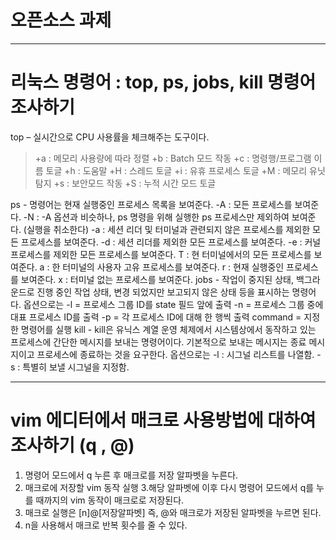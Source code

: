 # 오픈소스 과제

---
# 리눅스 명령어 : top, ps, jobs, kill 명령어 조사하기

top – 실시간으로 CPU 사용률을 체크해주는 도구이다.
>+a : 메모리 사용량에 따라 정렬
>+b : Batch 모드 작동
>+c : 명령행/프로그램 이름 토글
>+h : 도움말
>+H : 스레드 토글
>+i : 유휴 프로세스 토글
>+M : 메모리 유닛 탐지
>+s :  보안모드 작동
>+S : 누적 시간 모드 토글

ps - 명령어는 현재 실행중인 프로세스 목록을 보여준다.
 -A : 모든 프로세스를 보여준다.
-N : -A 옵션과 비슷하나, ps 명령을 위해 실행한 ps 프로세스만 제외하여 보여준다. (실행을 취소한다)
-a : 세션 리더 및 터미널과 관련되지 않은 프로세스를 제외한 모든 프로세스를 보여준다.
-d : 세션 리더를 제외한 모든 프로세스를 보여준다.
-e : 커널 프로세스를 제외한 모든 프로세스를 보여준다.
T : 현 터미널에서의 모든 프로세스를 보여준다.
a : 한 터미널의 사용자 고유 프로세스를 보여준다.
r : 현재 실행중인 프로세스를 보여준다.
x : 터미널 없는 프로세스를 보여준다.
jobs - 작업이 중지된 상태, 백그라운드로 진행 중인 작업 상태, 변경 되었지만 보고되지 않은 상태 등을 표시하는 명령어다.
옵션으로는
 -l = 프로세스 그룹 ID를 state 필드 앞에 출력
 -n = 프로세스 그룹 중에 대표 프로세스 ID를 출력
 -p = 각 프로세스 ID에 대해 한 행씩 출력
 command = 지정한 명령어를 실행
kill - kill은 유닉스 계열 운영 체제에서 시스템상에서 동작하고 있는 프로세스에 간단한 메시지를 보내는 명령어이다. 기본적으로 보내는 메시지는 종료 메시지이고 프로세스에 종료하는 것을 요구한다. 
옵션으로는
-l : 시그널 리스트를 나열함.
-s : 특별히 보낼 시그널을 지정함.

---
# vim 에디터에서 매크로 사용방법에 대하여 조사하기 (q , @)

 1. 명령어 모드에서 q 누른 후 매크로를 저장 알파벳을 누른다.
2. 매크로에 저장할 vim 동작 실행
3.해당 알파벳에 이후 다시 명령어 모드에서 q를 누를 때까지의 vim 동작이 매크로로 저장된다.
4. 매크로 실행은 [n]@[저장알파벳] 즉, @와 매크로가 저장된 알파벳을 누르면 된다. 
5. n을 사용해서 매크로 반복 횟수를 줄 수 있다.
